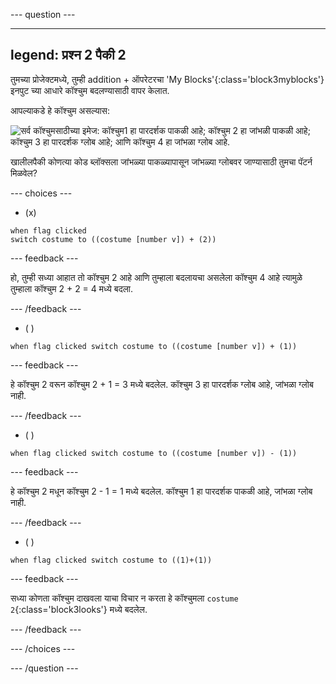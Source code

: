 
--- question ---

---
legend: प्रश्न 2 पैकी 2
---

तुमच्या प्रोजेक्टमध्ये, तुम्ही addition + ऑपरेटरचा 'My Blocks'{:class='block3myblocks'} इनपुट च्या आधारे कॉश्चुम बदलण्यासाठी वापर केलात.

आपल्याकडे हे कॉश्चुम असल्यास:

![सर्व कॉश्चुमसाठीच्या इमेज: कॉश्चुम1 हा पारदर्शक पाकळी आहे; कॉश्चुम 2 हा जांभळी पाकळी आहे; कॉश्चुम 3 हा पारदर्शक ग्लोब आहे; आणि कॉश्चुम 4 हा जांभळा ग्लोब आहे.](images/costumes_quiz.png)

खालीलपैकी कोणत्या कोड ब्लॉक्सला जांभळ्या पाकळ्यापासून जांभळ्या ग्लोबवर जाण्यासाठी तुमचा पॅटर्न मिळवेल?

--- choices ---

- (x)

 ```blocks3
 when flag clicked
 switch costume to ((costume [number v]) + (2))
 ```

  --- feedback ---

हो, तुम्ही सध्या आहात तो कॉश्चुम 2 आहे आणि तुम्हाला बदलायचा असलेला कॉश्चुम 4 आहे त्यामुळे तुम्हाला कॉश्चुम 2 + 2 = 4 मध्ये बदला.

  --- /feedback ---

- ( )
 ```blocks3
 when flag clicked switch costume to ((costume [number v]) + (1))
 ```
  --- feedback ---

हे कॉश्चुम 2 वरून कॉश्चुम 2 + 1 = 3 मध्ये बदलेल. कॉश्चुम 3 हा पारदर्शक ग्लोब आहे, जांभळा ग्लोब नाही.

  --- /feedback ---

- ( )
 ```blocks3
 when flag clicked switch costume to ((costume [number v]) - (1))
 ```
  --- feedback ---

हे कॉश्चुम 2 मधून कॉश्चुम 2 - 1 = 1 मध्ये बदलेल. कॉश्चुम 1 हा पारदर्शक पाकळी आहे, जांभळा ग्लोब नाही.

  --- /feedback ---

- ( )
 ```blocks3
 when flag clicked switch costume to ((1)+(1))
 ```
  --- feedback ---

सध्या कोणता कॉश्चुम दाखवला याचा विचार न करता हे कॉश्चुमला `costume 2`{:class='block3looks'} मध्ये बदलेल.

  --- /feedback ---

--- /choices ---

--- /question ---
